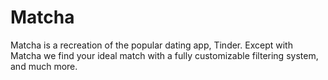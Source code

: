 # Matcha
Matcha is a recreation of the popular dating app, Tinder.
Except with Matcha we find your ideal match with a fully customizable filtering system, and much more.